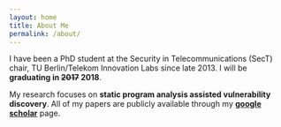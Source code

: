 ```yaml
---
layout: home
title: About Me
permalink: /about/
---
```


I have been a PhD student at the Security in Telecommunications (SecT) chair, TU Berlin/Telekom Innovation Labs since late 2013. I will be **graduating in ~~2017~~ 2018**.

My research focuses on **static program analysis assisted vulnerability discovery**. All of my papers are publicly available through my [**google scholar**](https://scholar.google.com/citations?hl=en&user=lsdZxf8AAAAJ&view_op=list_works&sortby=pubdate) page.
